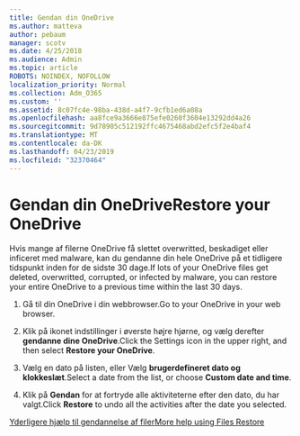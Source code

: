 ```yaml
---
title: Gendan din OneDrive
ms.author: matteva
author: pebaum
manager: scotv
ms.date: 4/25/2018
ms.audience: Admin
ms.topic: article
ROBOTS: NOINDEX, NOFOLLOW
localization_priority: Normal
ms.collection: Adm_O365
ms.custom: ''
ms.assetid: 8c07fc4e-98ba-438d-a4f7-9cfb1ed6a08a
ms.openlocfilehash: aa8fce9a3666e875efe0260f3604e13292dd4a26
ms.sourcegitcommit: 9d78905c512192ffc4675468abd2efc5f2e4baf4
ms.translationtype: MT
ms.contentlocale: da-DK
ms.lasthandoff: 04/23/2019
ms.locfileid: "32370464"
---
```

# <a name="restore-your-onedrive"></a><span data-ttu-id="d5527-102">Gendan din OneDrive</span><span class="sxs-lookup"><span data-stu-id="d5527-102">Restore your OneDrive</span></span>

<span data-ttu-id="d5527-103">Hvis mange af filerne OneDrive få slettet overwritted, beskadiget eller inficeret med malware, kan du gendanne din hele OneDrive på et tidligere tidspunkt inden for de sidste 30 dage.</span><span class="sxs-lookup"><span data-stu-id="d5527-103">If lots of your OneDrive files get deleted, overwritted, corrupted, or infected by malware, you can restore your entire OneDrive to a previous time within the last 30 days.</span></span>
  
1. <span data-ttu-id="d5527-104">Gå til din OneDrive i din webbrowser.</span><span class="sxs-lookup"><span data-stu-id="d5527-104">Go to your OneDrive in your web browser.</span></span>
    
2. <span data-ttu-id="d5527-105">Klik på ikonet indstillinger i øverste højre hjørne, og vælg derefter **gendanne dine OneDrive**.</span><span class="sxs-lookup"><span data-stu-id="d5527-105">Click the Settings icon in the upper right, and then select **Restore your OneDrive**.</span></span>
    
3. <span data-ttu-id="d5527-106">Vælg en dato på listen, eller Vælg **brugerdefineret dato og klokkeslæt**.</span><span class="sxs-lookup"><span data-stu-id="d5527-106">Select a date from the list, or choose **Custom date and time**.</span></span>
    
4. <span data-ttu-id="d5527-107">Klik på **Gendan** for at fortryde alle aktiviteterne efter den dato, du har valgt.</span><span class="sxs-lookup"><span data-stu-id="d5527-107">Click **Restore** to undo all the activities after the date you selected.</span></span> 
    
[<span data-ttu-id="d5527-108">Yderligere hjælp til gendannelse af filer</span><span class="sxs-lookup"><span data-stu-id="d5527-108">More help using Files Restore</span></span>](https://go.microsoft.com/fwlink/?linkid=872874)
  


